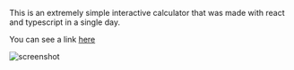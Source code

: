 This is an extremely simple interactive calculator that was made with react and typescript in a single day.

You can see a link [here](https://calculator.thomasclark.io/)

![screenshot](https://i.imgur.com/FoSSWUx.png)
